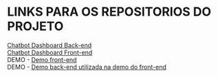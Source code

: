 # LINKS PARA OS REPOSITORIOS DO PROJETO
[Chatbot Dashboard Back-end](https://github.com/yan191/chatbot-dashboard-back)  
[Chatbot Dashboard Front-end](https://github.com/yan191/chatbot-dashboard-front)  
DEMO - [Demo front-end](https://dashboard-webyan.herokuapp.com/)  
DEMO - [Demo back-end utilizada na demo do front-end](https://dashboard-fatec.herokuapp.com/)
